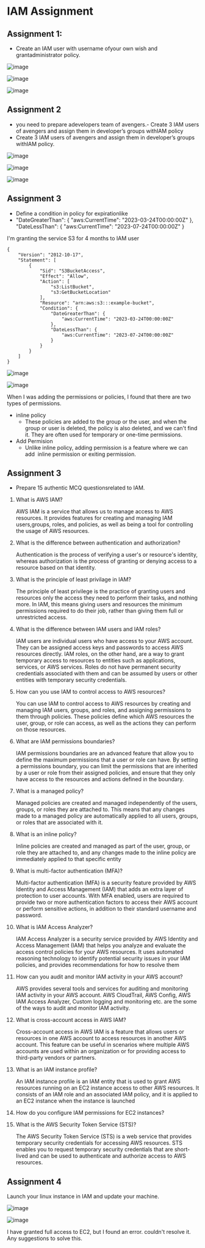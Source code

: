 # IAM Assignment

## Assignment 1:
- Create an IAM user with username ofyour own wish and grantadministrator policy.

![image](https://user-images.githubusercontent.com/88205562/226194937-e17d3c64-a6f6-4311-9bd0-848a9215fd7b.png)

![image](https://user-images.githubusercontent.com/88205562/226195011-2aea7784-7dc1-4609-82f2-2fbc1be04ece.png)

![image](https://user-images.githubusercontent.com/88205562/226195045-9b4d8a96-f55f-4b8f-9863-d850f5043d29.png)

## Assignment 2
- you need to prepare adevelopers team of avengers.- Create 3 IAM users of avengers and assign them in developer’s groups withIAM policy
- Create 3 IAM users of avengers and assign them in developer’s groups withIAM policy.

![image](https://user-images.githubusercontent.com/88205562/226195800-1bd9ae9b-eb88-48a5-b10f-9726fc106c72.png)

![image](https://user-images.githubusercontent.com/88205562/226195855-2096e288-a015-4bf8-9e11-960ad66ce3a1.png)

![image](https://user-images.githubusercontent.com/88205562/226195893-1aa5ddd9-48b8-4462-9444-2190a35ab489.png)

## Assignment 3
- Define a condition in policy for expirationlike
- "DateGreaterThan": {
                    "aws:CurrentTime": "2023-03-24T00:00:00Z"
                },
                "DateLessThan": {
                    "aws:CurrentTime": "2023-07-24T00:00:00Z"
                }
                

I'm granting the service S3 for 4 months to IAM user  


```
{
    "Version": "2012-10-17",
    "Statement": [
        {
            "Sid": "S3BucketAccess",
            "Effect": "Allow",
            "Action": [
                "s3:ListBucket",
                "s3:GetBucketLocation"
            ],
            "Resource": "arn:aws:s3:::example-bucket",
            "Condition": {
                "DateGreaterThan": {
                    "aws:CurrentTime": "2023-03-24T00:00:00Z"
                },
                "DateLessThan": {
                    "aws:CurrentTime": "2023-07-24T00:00:00Z"
                }
            }
        }
    ]
}

```
![image](https://user-images.githubusercontent.com/88205562/227487896-710f4b45-cef7-48af-a05a-c9e5ea9a95c5.png)


![image](https://user-images.githubusercontent.com/88205562/227488370-7e891dc3-3dbf-472a-88d7-9c934bbfb80f.png)

When I was adding the permissions or policies, I found that there are two types of permissions.
- inline policy
  - These policies are added to the group or the user, and when the group or user is deleted, the policy is also deleted, and we can't find it. They are often used for temporary or one-time permissions.
- Add Permision
  - Unlike inline policy, adding permission is a feature where we can add  inline permission or exiting permission.

## Assignment 3
- Prepare 15 authentic MCQ questionsrelated to IAM.


1. What is AWS IAM?
  
   AWS IAM is a service that allows us to manage access to AWS resources. It provides features for creating and managing IAM users,groups, roles, and policies, as well as being a tool for controlling the usage of AWS resources.

2. What is the difference between authentication and authorization?

   Authentication is the process of verifying a user's or resource's identity, whereas authorization is the process of granting or denying access to a resource based on that identity.  


3. What is the principle of least privilage in IAM?

   The principle of least privilege is the practice of granting users and resources only the access they need to perform their tasks, and nothing more. In IAM, this means giving users and resources the minimum permissions required to do their job, rather than giving them full or unrestricted access.

4. What is the difference between IAM users and IAM roles?

    IAM users are individual users who have access to your AWS account. They can be assigned access keys and passwords to access AWS resources directly. IAM roles, on the other hand, are a way to grant temporary access to resources to entities such as applications, services, or AWS services. Roles do not have permanent security credentials associated with them and can be assumed by users or other entities with temporary security credentials.
    
    
5. How can you use IAM to control access to AWS resources?

    You can use IAM to control access to AWS resources by creating and managing IAM users, groups, and roles, and assigning permissions to them through policies. These policies define which AWS resources the user, group, or role can access, as well as the actions they can perform on those resources. 
    
6. What are IAM permissions boundaries?

    IAM permissions boundaries are an advanced feature that allow you to define the maximum permissions that a user or role can have. By setting a permissions boundary, you can limit the permissions that are inherited by a user or role from their assigned policies, and ensure that they only have access to the resources and actions defined in the boundary. 
    
    
7. What is a managed policy?

    Managed policies are created and managed independently of the users, groups, or roles they are attached to. This means that any changes made to a managed policy are automatically applied to all users, groups, or roles that are associated with it.
    
8. What is an inline policy?

    Inline policies are created and managed as part of the user, group, or role they are attached to, and any changes made to the inline policy are immediately applied to that specific entity
    
9. What is multi-factor authentication (MFA)?

   Multi-factor authentication (MFA) is a security feature provided by AWS Identity and Access Management (IAM) that adds an extra layer of protection to user accounts. With MFA enabled, users are required to provide two or more authentication factors to access their AWS account or perform sensitive actions, in addition to their standard username and password.
   
   
10. What is IAM Access Analyzer?

     IAM Access Analyzer is a security service provided by AWS Identity and Access Management (IAM) that helps you analyze and evaluate the access control policies for your AWS resources. It uses automated reasoning technology to identify potential security issues in your IAM policies, and provides recommendations for how to resolve them
    
    
 11. How can you audit and monitor IAM activity in your AWS account?

     AWS provides several tools and services for auditing and monitoring IAM activity in your AWS account. AWS CloudTrail, AWS Config, AWS IAM Access Analyzer, Custom logging and monitoring etc. are the some of the ways to audit and monitor IAM activity.
   
   
 12. What is cross-account access in AWS IAM?

     Cross-account access in AWS IAM is a feature that allows users or resources in one AWS account to access resources in another AWS account. This feature can be useful in scenarios where multiple AWS accounts are used within an organization or for providing access to third-party vendors or partners.
   
   
13. What is an IAM instance profile?

      An IAM instance profile is an IAM entity that is used to grant AWS resources running on an EC2 instance access to other AWS resources. It consists of an IAM role and an associated IAM policy, and it is applied to an EC2 instance when the instance is launched
      
      
      
      
14. How do you configure IAM permissions for EC2 instances?

15. What is the AWS Security Token Service (STS)?

       The AWS Security Token Service (STS) is a web service that provides temporary security credentials for accessing AWS resources. STS enables you to request temporary security credentials that are short-lived and can be used to authenticate and authorize access to AWS resources.
       
       
## Assignment 4

Launch your linux instance in IAM and update your machine.

![image](https://user-images.githubusercontent.com/88205562/227506857-2e53ca23-fb40-4d42-b874-ddfb6869a484.png)


![image](https://user-images.githubusercontent.com/88205562/227506739-e6acc69b-bd04-4683-ad5b-60b788a2483b.png)


I have granted full access to EC2, but I found an error. couldn't resolve it. Any suggestions to solve this.

       
       
       

